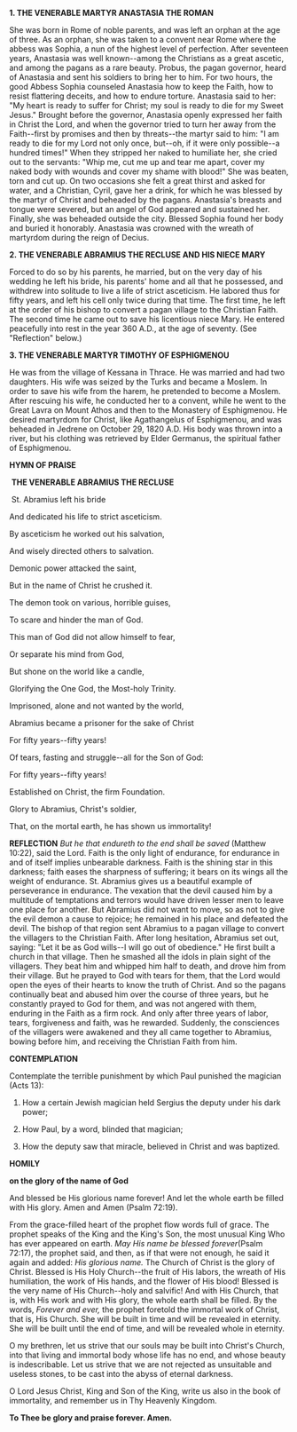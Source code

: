 
**1. THE VENERABLE MARTYR ANASTASIA THE ROMAN**


She was born in Rome of noble parents, and was left an orphan at the age of three. As an orphan, she was taken to a convent near Rome where the abbess was Sophia, a nun of the highest level of perfection. After seventeen years, Anastasia was well known--among the Christians as a great ascetic, and among the pagans as a rare beauty. Probus, the pagan governor, heard of Anastasia and sent his soldiers to bring her to him. For two hours, the good Abbess Sophia counseled Anastasia how to keep the Faith, how to resist flattering deceits, and how to endure torture. Anastasia said to her: "My heart is ready to suffer for Christ; my soul is ready to die for my Sweet Jesus." Brought before the governor, Anastasia openly expressed her faith in Christ the Lord, and when the governor tried to turn her away from the Faith--first by promises and then by threats--the martyr said to him: "I am ready to die for my Lord not only once, but--oh, if it were only possible--a hundred times!" When they stripped her naked to humiliate her, she cried out to the servants: "Whip me, cut me up and tear me apart, cover my naked body with wounds and cover my shame with blood!" She was beaten, torn and cut up. On two occasions she felt a great thirst and asked for water, and a Christian, Cyril, gave her a drink, for which he was blessed by the martyr of Christ and beheaded by the pagans. Anastasia's breasts and tongue were severed, but an angel of God appeared and sustained her. Finally, she was beheaded outside the city. Blessed Sophia found her body and buried it honorably. Anastasia was crowned with the wreath of martyrdom during the reign of Decius.

**2. THE VENERABLE ABRAMIUS THE RECLUSE AND HIS NIECE MARY**

Forced to do so by his parents, he married, but on the very day of his wedding he left his bride, his parents' home and all that he possessed, and withdrew into solitude to live a life of strict asceticism. He labored thus for fifty years, and left his cell only twice during that time. The first time, he left at the order of his bishop to convert a pagan village to the Christian Faith. The second time he came out to save his licentious niece Mary. He entered peacefully into rest in the year 360 A.D., at the age of seventy. (See "Reflection" below.)

**3. THE VENERABLE MARTYR TIMOTHY OF ESPHIGMENOU**

He was from the village of Kessana in Thrace. He was married and had two daughters. His wife was seized by the Turks and became a Moslem. In order to save his wife from the harem, he pretended to become a Moslem. After rescuing his wife, he conducted her to a convent, while he went to the Great Lavra on Mount Athos and then to the Monastery of Esphigmenou. He desired martyrdom for Christ, like Agathangelus of Esphigmenou, and was beheaded in Jedrene on October 29, 1820 A.D. His body was thrown into a river, but his clothing was retrieved by Elder Germanus, the spiritual father of Esphigmenou.



**HYMN OF PRAISE**

 **THE VENERABLE ABRAMIUS THE RECLUSE**

 St. Abramius left his bride

And dedicated his life to strict asceticism.

By asceticism he worked out his salvation,

And wisely directed others to salvation.

Demonic power attacked the saint,

But in the name of Christ he crushed it.

The demon took on various, horrible guises,

To scare and hinder the man of God.

This man of God did not allow himself to fear,

Or separate his mind from God,

But shone on the world like a candle,

Glorifying the One God, the Most-holy Trinity.

Imprisoned, alone and not wanted by the world,

Abramius became a prisoner for the sake of Christ

For fifty years--fifty years!

Of tears, fasting and struggle--all for the Son of God:

For fifty years--fifty years!

Established on Christ, the firm Foundation.

Glory to Abramius, Christ's soldier,

That, on the mortal earth, he has shown us immortality!


**REFLECTION**
*But he that endureth to the end shall be saved* (Matthew 10:22), said the Lord. Faith is the only light of endurance, for endurance in and of itself implies unbearable darkness. Faith is the shining star in this darkness; faith eases the sharpness of suffering; it bears on its wings all the weight of endurance. St. Abramius gives us a beautiful example of perseverance in endurance. The vexation that the devil caused him by a multitude of temptations and terrors would have driven lesser men to leave one place for another. But Abramius did not want to move, so as not to give the evil demon a cause to rejoice; he remained in his place and defeated the devil. The bishop of that region sent Abramius to a pagan village to convert the villagers to the Christian Faith. After long hesitation, Abramius set out, saying: "Let it be as God wills--I will go out of obedience." He first built a church in that village. Then he smashed all the idols in plain sight of the villagers. They beat him and whipped him half to death, and drove him from their village. But he prayed to God with tears for them, that the Lord would open the eyes of their hearts to know the truth of Christ. And so the pagans continually beat and abused him over the course of three years, but he constantly prayed to God for them, and was not angered with them, enduring in the Faith as a firm rock. And only after three years of labor, tears, forgiveness and faith, was he rewarded. Suddenly, the consciences of the villagers were awakened and they all came together to Abramius, bowing before him, and receiving the Christian Faith from him.



**CONTEMPLATION**

Contemplate the terrible punishment by which Paul punished the magician (Acts 13):

1.  How a certain Jewish magician held Sergius the deputy under his dark power;

1.  How Paul, by a word, blinded that magician;

1.  How the deputy saw that miracle, believed in Christ and was baptized.



**HOMILY**

**on the glory of the name of God**

And blessed be His glorious name forever! And let the whole earth be filled with His glory. Amen and Amen (Psalm 72:19).

From the grace-filled heart of the prophet flow words full of grace. The prophet speaks of the King and the King's Son, the most unusual King Who has ever appeared on earth. *May His name be blessed forever*(Psalm 72:17), the prophet said, and then, as if that were not enough, he said it again and added: *His glorious name.* The Church of Christ is the glory of Christ. Blessed is His Holy Church--the fruit of His labors, the wreath of His humiliation, the work of His hands, and the flower of His blood! Blessed is the very name of His Church--holy and salvific! And with His Church, that is, with His work and with His glory, the whole earth shall be filled. By the words, *Forever and ever,* the prophet foretold the immortal work of Christ, that is, His Church. She will be built in time and will be revealed in eternity. She will be built until the end of time, and will be revealed whole in eternity.

O my brethren, let us strive that our souls may be built into Christ's Church, into that living and immortal body whose life has no end, and whose beauty is indescribable. Let us strive that we are not rejected as unsuitable and useless stones, to be cast into the abyss of eternal darkness.

O Lord Jesus Christ, King and Son of the King, write us also in the book of immortality, and remember us in Thy Heavenly Kingdom.

**To Thee be glory and praise forever. Amen.**

